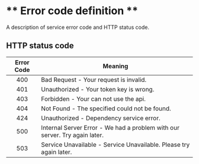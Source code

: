 # ** Error code definition **

A description of service error code and HTTP status code.

## HTTP status code

| Error Code  | Meaning                                                                    |
| :---------: | -------------------------------------------------------------------------- |
| 400         | Bad Request - Your request is invalid.                                     |
| 401         | Unauthorized - Your token key is wrong.                                    |
| 403         | Forbidden - Your can not use the api.                                      |
| 404         | Not Found - The specified could not be found.                              |
| 424         | Unauthorized - Dependency service error.                                   |
| 500         | Internal Server Error - We had a problem with our server. Try again later. |
| 503         | Service Unavailable - Service Unavailable. Please try again later.         |